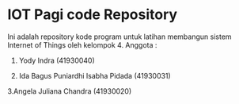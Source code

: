 # IOT Pagi code Repository
Ini adalah repository kode program untuk latihan 
membangun sistem Internet of Things oleh kelompok 4.
Anggota :

1. Yody Indra (41930040)

2. Ida Bagus Puniardhi Isabha Pidada (41930031)

3.Angela Juliana Chandra (41930020) 
